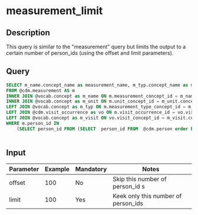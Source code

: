 # measurement_limit

## Description
This query is similar to the "measurement" query but limits the output to a certain number of person_ids (using the offset and limit parameters).

## Query

```sql
SELECT m_name.concept_name as measurement_name, m_typ.concept_name as measurement_type, m_unit.concept_name as unit, m_visit.concept_name as visit, m.*
FROM @cdm.measurement AS m
INNER JOIN @vocab.concept as m_name ON m.measurement_concept_id = m_name.concept_id
INNER JOIN @vocab.concept as m_unit ON m.unit_concept_id = m_unit.concept_id
LEFT JOIN @vocab.concept as m_typ ON m.measurement_type_concept_id = m_typ.concept_id
LEFT JOIN @cdm.visit_occurrence as vo ON m.visit_occurrence_id = vo.visit_occurrence_id
LEFT JOIN @vocab.concept as m_visit ON vo.visit_concept_id = m_visit.concept_id
WHERE m.person_id IN
	(SELECT person_id FROM (SELECT  person_id FROM  @cdm.person order by 1) a OFFSET COALESCE($1,0) LIMIT $2) 
	
```

## Input

|  Parameter |  Example |  Mandatory |  Notes |
| --- | --- | --- | --- |
| offset| 100  | No | Skip this number of person_id s |
| limit | 100  | Yes| Keek only this number of person_ids |
